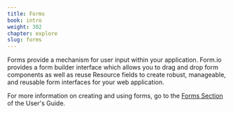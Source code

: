 ```yaml
---
title: Forms
book: intro
weight: 302
chapter: explore
slug: forms
---
```

Forms provide a mechanism for user input within your application. Form.io provides a form builder interface which allows you to drag and drop form components as well as reuse Resource fields to create robust, manageable, and reusable form interfaces for your web application.

For more information on creating and using forms, go to the [Forms Section](/userguide/forms/) of the User's Guide.